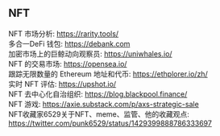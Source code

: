 ## NFT  
NFT 市场分析:  https://rarity.tools/  
多合一DeFi 钱包: https://debank.com   
加密市场上的巨鲸动向观察员:  https://uniwhales.io/  
NFT 的交易市场:  https://opensea.io/  
跟踪无限数量的 Ethereum 地址和代币:  https://ethplorer.io/zh/  
实时 NFT 评估:  https://upshot.io/  
NFT 去中心化自治组织: https://blog.blackpool.finance/  
NFT 游戏: https://axie.substack.com/p/axs-strategic-sale   
NFT收藏家6529关于NFT、meme、监管、他的收藏观点: https://twitter.com/punk6529/status/1429399888786333697  



